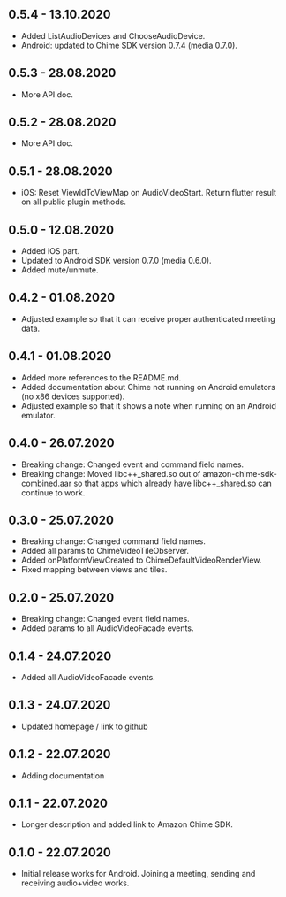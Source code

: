 ## 0.5.4 - 13.10.2020

* Added ListAudioDevices and ChooseAudioDevice. 
* Android: updated to Chime SDK version 0.7.4 (media 0.7.0).

## 0.5.3 - 28.08.2020

* More API doc.

## 0.5.2 - 28.08.2020

* More API doc.

## 0.5.1 - 28.08.2020

* iOS: Reset ViewIdToViewMap on AudioVideoStart. Return flutter result on all public plugin methods.

## 0.5.0 - 12.08.2020

* Added iOS part. 
* Updated to Android SDK version 0.7.0 (media 0.6.0).
* Added mute/unmute.

## 0.4.2 - 01.08.2020

* Adjusted example so that it can receive proper authenticated meeting data. 

## 0.4.1 - 01.08.2020

* Added more references to the README.md.
* Added documentation about Chime not running on Android emulators (no x86 devices supported).
* Adjusted example so that it shows a note when running on an Android emulator. 

## 0.4.0 - 26.07.2020

* Breaking change: Changed event and command field names.
* Breaking change: Moved libc++_shared.so out of amazon-chime-sdk-combined.aar so that apps which already have libc++_shared.so can continue to work.

## 0.3.0 - 25.07.2020

* Breaking change: Changed command field names.
* Added all params to ChimeVideoTileObserver. 
* Added onPlatformViewCreated to ChimeDefaultVideoRenderView. 
* Fixed mapping between views and tiles. 

## 0.2.0 - 25.07.2020

* Breaking change: Changed event field names.  
* Added params to all AudioVideoFacade events. 

## 0.1.4 - 24.07.2020

* Added all AudioVideoFacade events. 

## 0.1.3 - 24.07.2020

* Updated homepage / link to github 

## 0.1.2 - 22.07.2020

* Adding documentation 

## 0.1.1 - 22.07.2020

* Longer description and added link to Amazon Chime SDK. 

## 0.1.0 - 22.07.2020

* Initial release works for Android. Joining a meeting, sending and receiving audio+video works.
